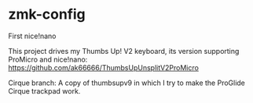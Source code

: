 # zmk-config
First nice!nano

This project drives my Thumbs Up! V2 keyboard, its version supporting ProMicro and nice!nano:
  https://github.com/ak66666/ThumbsUpUnsplitV2ProMicro
  
  
Cirque branch:
A copy of thumbsupv9 in which I try to make the ProGlide Cirque trackpad work.  